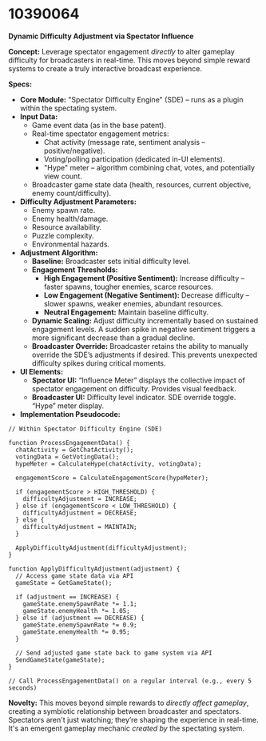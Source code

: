 # 10390064

**Dynamic Difficulty Adjustment via Spectator Influence**

**Concept:** Leverage spectator engagement *directly* to alter gameplay difficulty for broadcasters in real-time. This moves beyond simple reward systems to create a truly interactive broadcast experience.

**Specs:**

*   **Core Module:** "Spectator Difficulty Engine" (SDE) – runs as a plugin within the spectating system.
*   **Input Data:**
    *   Game event data (as in the base patent).
    *   Real-time spectator engagement metrics:
        *   Chat activity (message rate, sentiment analysis – positive/negative).
        *   Voting/polling participation (dedicated in-UI elements).
        *   "Hype" meter – algorithm combining chat, votes, and potentially view count.
    *   Broadcaster game state data (health, resources, current objective, enemy count/difficulty).
*   **Difficulty Adjustment Parameters:**
    *   Enemy spawn rate.
    *   Enemy health/damage.
    *   Resource availability.
    *   Puzzle complexity.
    *   Environmental hazards.
*   **Adjustment Algorithm:**
    *   **Baseline:** Broadcaster sets initial difficulty level.
    *   **Engagement Thresholds:**
        *   **High Engagement (Positive Sentiment):**  Increase difficulty – faster spawns, tougher enemies, scarce resources.
        *   **Low Engagement (Negative Sentiment):** Decrease difficulty – slower spawns, weaker enemies, abundant resources.
        *   **Neutral Engagement:** Maintain baseline difficulty.
    *   **Dynamic Scaling:**  Adjust difficulty incrementally based on sustained engagement levels. A sudden spike in negative sentiment triggers a more significant decrease than a gradual decline.
    *   **Broadcaster Override:** Broadcaster retains the ability to manually override the SDE’s adjustments if desired. This prevents unexpected difficulty spikes during critical moments.
*   **UI Elements:**
    *   **Spectator UI:**  “Influence Meter” displays the collective impact of spectator engagement on difficulty. Provides visual feedback.
    *   **Broadcaster UI:**  Difficulty level indicator. SDE override toggle.  “Hype” meter display.
*   **Implementation Pseudocode:**

```
// Within Spectator Difficulty Engine (SDE)

function ProcessEngagementData() {
  chatActivity = GetChatActivity();
  votingData = GetVotingData();
  hypeMeter = CalculateHype(chatActivity, votingData);

  engagementScore = CalculateEngagementScore(hypeMeter);

  if (engagementScore > HIGH_THRESHOLD) {
    difficultyAdjustment = INCREASE;
  } else if (engagementScore < LOW_THRESHOLD) {
    difficultyAdjustment = DECREASE;
  } else {
    difficultyAdjustment = MAINTAIN;
  }

  ApplyDifficultyAdjustment(difficultyAdjustment);
}

function ApplyDifficultyAdjustment(adjustment) {
  // Access game state data via API
  gameState = GetGameState();

  if (adjustment == INCREASE) {
    gameState.enemySpawnRate *= 1.1;
    gameState.enemyHealth *= 1.05;
  } else if (adjustment == DECREASE) {
    gameState.enemySpawnRate *= 0.9;
    gameState.enemyHealth *= 0.95;
  }

  // Send adjusted game state back to game system via API
  SendGameState(gameState);
}

// Call ProcessEngagementData() on a regular interval (e.g., every 5 seconds)
```

**Novelty:**  This moves beyond simple rewards to *directly affect gameplay*, creating a symbiotic relationship between broadcaster and spectators.  Spectators aren't just watching; they’re shaping the experience in real-time.  It's an emergent gameplay mechanic *created by* the spectating system.